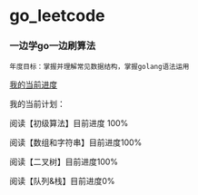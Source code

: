 # go_leetcode

### 一边学go一边刷算法

    年度目标：掌握并理解常见数据结构，掌握golang语法运用

[我的当前进度](https://leetcode.cn/u/gaooooge/) 

我的当前计划：

阅读【初级算法】目前进度 100%

阅读【数组和字符串】目前进度100%

阅读【二叉树】目前进度100%

阅读【队列&栈】目前进度0%


